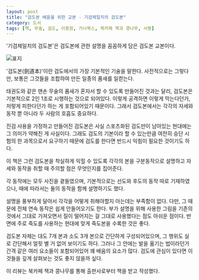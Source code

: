 ```yaml
---
layout: post
title: "검도본 배움을 위한 교본 - 기검체일치의 검도본"
category: 도서
tags: [책, 무술, 검도, 이종원, 가나북스, 북카페 책과 콩나무, 서평]
---
```


'기검체일치의 검도본'은
검도본에 관한 설명을 꼼꼼하게 담은 검도본 교본이다.

![표지](https://images2.imgbox.com/44/4e/9lbWdGhs_o.jpg)

'검도본(劍道本)'이란 검도에서의 가장 기본적인 기술을 말한다.
사전적으로는 그렇다만, 보통은 그것들을 조합하여 만든 일종의 품새를 일컫는다.

태권도와 같은 맨손 무술의 품새가 혼자서 할 수 있도록 만들어진 것과는 달리,
검도본은 기본적으로 2인 1조로 시행하는 것으로 되어있다.
이렇게 공격하면 이렇게 막는다던가, 저렇게 피한다던가 하는 게 포함되어있기 때문이다.
그래서 검도본에서는 각각의 자세와 동작 뿐 아니라 두 사람의 호흡도 중요하다.

진검 사용을 가정하고 만들어진 검도본은
사실 스포츠화된 검도만이 남아있는 현대에는 그 의미가 약해진 게 사실이다.
그래도 검도의 기본이라 할 수 있는만큼 여전히 승단 시험의 한 과목으로서 요구하기 때문에
검도를 한다면 반드시 익힘이 필요한 것이기도 하다.

이 책은 그런 검도본을 착실하게 익힐 수 있도록
각각의 본을 구분동작으로 설명하고
자세와 동작을 취할 때 주의할 점은 무엇인지를 집어준다.

각 동작에는 모두 사진을 곁들였으며,
기본적으로는 선도와 후도의 동작 따로 기재하였으나,
때에 따라서는 둘의 동작을 함께 설명하기도 했다.

설명을 풍부하게 달아서 각각을 어떻게 취해야할지 아는데는 부족함이 없다.
다만, 그 때문에 전체 연속 동작은 쉽게 안들어오기도 한다.
부가 설명을 위해 사용한 그림을 기존의 것에서 그대로 가져오면서
질이 떨어지는 걸 그대로 사용했다는 점도 아쉬운 점이다.
반면에 주로 죽도를 사용하는 현대에 맞게 죽도본을 수록한 것은 좋다.

검도본 자체는 대도 7개 본과 소도 3개 본으로 간단하게 구성되어있으며,
그 행위도 실로 간단해서 얼핏 별 거 없어 보이기도 하다.
그러나 그 안에는 발을 옮기는 법이라던가 간격 같은 여러 요소들이 포함되어있어 꽤 배움의 요소가 많다.
검도에 관심이 있다면 이것들을 깊게 살펴보는 것도 좋지 않을까 싶다.



<div class="im im-info">
이 리뷰는 북카페 책과 콩나무를 통해 출판사로부터 책을 받고 작성했다.
</div>
